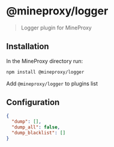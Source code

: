 # @mineproxy/logger

> Logger plugin for MineProxy

## Installation

In the MineProxy directory run:
```bash
npm install @mineproxy/logger
```

Add `@mineproxy/logger` to plugins list

## Configuration

```json
{
  "dump": [],
  "dump_all": false,
  "dump_blacklist": []
}
```
